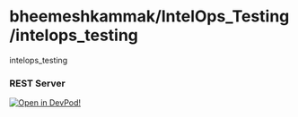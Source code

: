 # bheemeshkammak/IntelOps_Testing/intelops_testing
intelops_testing


### REST Server





    



[![Open in DevPod!](https://devpod.sh/assets/open-in-devpod.svg)](https://devpod.sh/open#https://github.com/bheemeshkammak/IntelOps_Testing/intelops_testing)